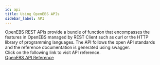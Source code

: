 ```yaml
---
id: api
title: Using OpenEBS APIs
sidebar_label: API
---
```


OpenEBS REST APIs provide a bundle of function that encompasses the features in OpenEBS managed by REST Client such as curl or the HTTP library of programming languages. The API follows the open API standards and the reference documentation is generated using swagger.
<br/>Click on the following link to visit API reference.<br/>
<a href="/apireference.html" target="_blank">OpenEBS API Reference </a>
<!-- Hotjar Tracking Code for https://docs.openebs.io -->
<script>
   (function(h,o,t,j,a,r){
       h.hj=h.hj||function(){(h.hj.q=h.hj.q||[]).push(arguments)};
       h._hjSettings={hjid:785693,hjsv:6};
       a=o.getElementsByTagName('head')[0];
       r=o.createElement('script');r.async=1;
       r.src=t+h._hjSettings.hjid+j+h._hjSettings.hjsv;
       a.appendChild(r);
   })(window,document,'https://static.hotjar.com/c/hotjar-','.js?sv=');
</script>
